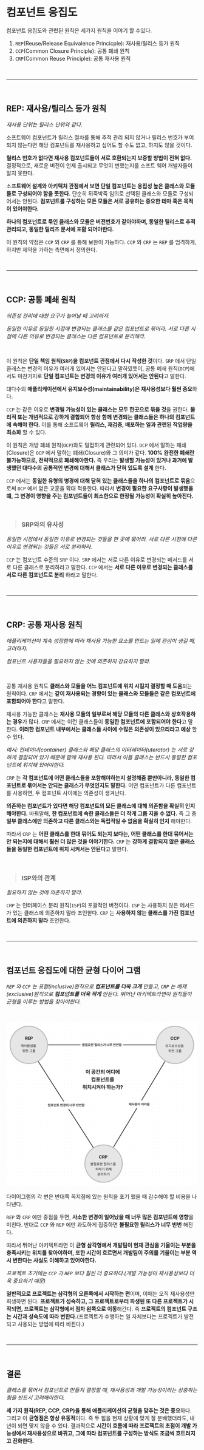 # **컴포넌트 응집도**
컴포넌트 응집도와 관련된 원칙은 세가지 원칙을 이야기 할 수있다.
1. `REP`(Reuse/Release Equivalence Princicple): 재사용/릴리스 등가 원칙
2. `CCP`(Common Closure Principle): 공통 폐쇄 원칙
3. `CRP`(Common Reuse Principle): 공통 재사용 원칙

<br><hr><br>

## **REP: 재사용/릴리스 등가 원칙**
*재사용 단위는 릴리스 단위와 같다.*

소프트웨어 컴포넌트가 릴리스 절차를 통해 추적 관리 되지 않거나 릴리스 번호가 부여되지 않는다면 해당 컴포넌트를 재사용하고 싶어도 할 수도 없고, 하지도 않을 것이다.

**릴리스 번호가 없다면 재사용 컴포넌트들이 서로 호환되는지 보증할 방법이 전혀 없다.** 결정적으로, 새로운 버전이 언제 출시되고 무엇이 변했는지를 소프트 웨어 개발자들이 알지 못한다.

소**프트웨어 설계와 아키텍처 관점에서 보면 단일 컴포넌트는 응집성 높은 클래스와 모듈들로 구성되어야 함을 뜻한다.** 단순히 뒤죽박죽 임의로 선택된 클래스와 모듈로 구성되어서는 안된다. **컴포넌트를 구성하는 모든 모듈은 서로 공유하는 중요한 테마 혹은 목적이 있어야한다.**

**하나의 컴포넌트로 묶인 클래스와 모듈은 버전번호가 같아야하며, 동일한 릴리스로 추적 관리되고, 동일한 릴리즈 문서에 포홤 되어야한다.**

이 원칙의 약점은 `CCP` 와 `CRP` 를 통해 보완이 가능하다. `CCP` 와 `CRP` 는 `REP` 를 엄격하게, 하지만 제약을 가하는 측면에서 정의한다.

<br><hr><br>

## **CCP: 공통 폐쇄 원칙**
*의존성 관리에 대한 요구가 늘어날 때 고려하자.*

*동일한 이유로 동일한 시점에 변경되는 클래스를 같은 컴포넌트로 묶어라. 서로 다른 시점에 다른 이유로 변경되는 클래스는 다른 컴포넌트로 분리해라.*

<br>

이 원칙은 **단일 책임 원칙(`SRP`)을 컴포넌트 관점에서 다시 작성한 것**이다. `SRP` 에서 단일 클래스는 변경의 이유가 여러개 있어서는 안된다고 말하였듯이, 공통 폐쇄 원칙(`OCP`)에서도 마찬가지로 **단일 컴포넌트는 변경의 이유가 여러개 있어서는 안된다**고 말한다.


대다수의 **애플리케이션에서 유지보수성(maintainability)은 재사용성보다 훨씬 중요**하다. 

`CCP` 는 같은 이유로 **변경될 가능성이 있는 클래스는 모두 한곳으로 묶을 것**을 권한다. **물리적 또는 개념적으로 강하게 결합되어 항상 함께 변경되는 클래스들은 하나의 컴포넌트에 속해야 한다.** 이를 통해 소프트웨어 **릴리스, 재검증, 배포하는 일과 관련된 작업량을 최소화** 할 수 있다.

이 원칙은 개방 폐쇄 원칙(`OCP`)와도 밀접하게 관련되어 있다. `OCP` 에서 말하는 패쇄(Closure)은 `OCP` 에서 말하는 폐쇄(Closure)와 그 의미가 같다. **100% 완전한 폐쇄란 불가능하므로, 전략적으로 폐쇄해야한다.** 즉 우리는 **발생할 가능성이 있거나 과거에 발생했던 대다수의 공통적인 변경에 대해서 클래스가 닫혀 있도록 설계** 한다.

`CCP` 에서는 **동일한 유형의 병경에 대해 닫혀 있는 클래스들을 하나의 컴포넌트로 묶음**으로써 `OCP` 에서 얻은 교훈을 확대 적용한다. 따라서 **변경이 필요한 요구사항이 발생했을 떄, 그 변경이 영향을 주는 컴포넌트들이 최소한으로 한정될 가능성이 확실히 높아진다.**

<br>

> ### **SRP와의 유사성**
*동일한 시점에서 동일한 이유로 변경되는 것들을 한 곳에 묶어라. 서로 다른 시점에 다른 이유로 변경되는 것들은 서로 분리하라.*

`CCP` 는 컴포넌트 수준의 `SRP` 이다. `SRP` 에서는 서로 다른 이유로 변경되는 메서드를 서로 다른 클래스로 분리하라고 말한다. `CCP` 에서는 **서로 다른 이유로 변경되는 클래스를 서로 다른 컴포넌트로 분리** 하라고 말한다.



<br><hr><br>

## **CRP: 공통 재사용 원칙**
*애플리케이션이 계속 성장함에 따라 재사용 가능한 요소를 만드는 일에 관심이 생길 때, 고려하자.*

*컴포넌트 사용자들을 필요하지 않는 것에 의존하지 강요하지 말라.*

<br>

공통 재사용 원칙도 **클래스와 모듈을 어느 컴포넌트에 위치 시킬지 결정할 때 도움**되는 원칙이다. `CRP` 에서는 **같이 재사용되는 경향이 있는 클래스와 모듈들은 같은 컴포넌트에 포함되어야 한다**고 말한다.

재사용 가능한 클래스는 **재사용 모듈의 일부로써 해당 모듈의 다른 클래스와 상호작용하는 경우**가 많다. `CRP` 에서는 이런 클래스들이 **동일한 컴포넌트에 포함되어야 한다**고 말한다. **이러한 컴포넌트 내부에서는 클래스들 사이에 수많은 의존성이 있으리라고 예상** 할 수 있다.

*예시: 컨테이너(container) 클래스와 해당 클래스의 이터레이터(uterator) 는 서로 강하게 결합되어 있기 때문에 함께 재사용 된다. 따라서 이들 클래스는 반드시 동일한 컴포넌트에 위치해 있어야한다.*

`CRP` 는 **각 컴포넌트에 어떤 클래스들을 포함해야하는지 설명해줌 뿐만아니라, 동일한 컴포넌트로 묶어서는 안되는 클래스가 무엇인지도 말한다.** 어떤 컴포넌트가 다른 컴포넌트를 사용하면, 두 컴포넌트 사이에는 의존성이 생겨난다.

**의존하는 컴포넌트가 있다면 해당 컴포넌트의 모든 클래스에 대해 의존함을 확실히 인지해야한다.** 바꿔말해, **한 컴포넌트에 속한 클래스들은 더 작게 그룹 지을 수 없다.** 즉 그 중 **일부 클래스에만 의존하고 다른 클래스와는 독립적일 수 없음을 확실히 인지** 해야한다. 

따라서 `CRP` 는 **어떤 클래스를 한대 묶어도 되는지 보다는, 어떤 클래스를 한대 묶어서는 안 되는지에 대해서 훨씬 더 많은 것을 이야기한다.** `CRP` 는 **강하게 결합되지 않은 클래스들을 동일한 컴포넌트에 위치 시켜서는 안된다**고 말한다.

<br>

> ### **ISP와의 관계**
*필요하지 않는 것에 의존하지 말라.*

`CRP` 는 인터페이스 분리 원칙(`ISP`)의 포괄적인 버전이다. `ISP` 는 사용하지 않은 메서드가 있는 클래스에 의존하지 말라 조언핟다. `CRP` 는 **사용하지 않는 클래스를 가진 컴포넌트에 의존하지 말라** 조언한다. 

<br><hr><br>

## **컴포넌트 응집도에 대한 균형 다이어 그램**
*`REP` 와 `CCP` 는 포함(inclusive)원칙으로 **컴포넌트를 더욱 크게** 만들고, `CRP` 는 배제(exclusive)원칙으로 **컴포넌트를 더욱 작게** 만든다. 뛰어난 아키텍트라면이 원칙들이 균형을 이루는 방법을 찾아야한다.*

<br>

![결합도원칙의균형](/img/결합도원칙의균형.png)

다이어그램의 각 변은 반대쪽 꼭지점에 있는 원칙을 포기 했을 때 감수해야 할 비용을 나타낸다.

`REP` 와 `CRP` 에만 중점을 두면, **사소한 변경이 일어났을 때 너무 많은 컴포넌트에 영향**을 미친다. 반대로 `CCP` 와 `REP` 에만 과도하게 집중하면 **불필요한 릴리스가 너무 빈번** 해진다.

따라서 뛰어난 아키텍트라면 이 **균형 삼각형에서 개발팀이 현재 관심을 기울이는 부분을 충족시키는 위치를 찾아야하며, 또한 시간이 흐르면서 개발팀이 주의를 기울이는 부분 역시 변한다는 사실도 이해하고 있어야한다.**

*프로젝트 초기에는 `CCP` 가 `REP` 보다 훨씬 더 중요하다.(개발 가능성이 재사용성보다 더욱 중요하기 때문)*

**일반적으로 프로젝트는 삼각형의 오른쪽에서 시작하는 편**이며, 이때는 오직 재사용성만 희생하면 된다. **프로젝트가 성숙하고, 그 프로젝트로부터 파생된 또 다른 프로젝트가 시작되면, 프로젝트는 삼각형에서 점차 왼쪽으로 이동**해간다. 즉 **프로젝트의 컴포넌트 구조는 시간과 성숙도에 따라 변한다.**(프로젝트가 수행하는 일 자체보다는  프로젝트가 발전되고 사용되는 방법에 따라 바뀐다.)

<br><hr><br>

## **결론**
*클래스를 묶어서 컴포넌트로 만들지 결정할 때, 재사용성과 개발 가능성이라는 상충하는 힘을 반드시 고려해야한다.*

**세 가지 원칙(REP, CCP, CRP)을 통해 애플리케이션의 균형을 맞추는 것은 중요**하다. 그리고 이 **균형점은 항상 유동적**이다. 즉 두 힘을 현재 상황에 맞게 잘 분배했더라도, 내년이 되면 맞지 않을 수 있다. 결과적으로 **시간이 흐름에 따라 프로젝트의 초점이 개발 가능성에서 재사용성으로 바뀌고, 그에 따라 컴포넌트를 구성하는 방식도 조금씩 흐트러지고 진화한다.**
